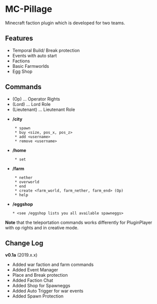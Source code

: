 # MC-Pillage
Minecraft faction plugin which is developed for two teams.

## Features
 + Temporal Build/ Break protection
 + Events with auto start
 + Factions
 + Basic Farmworlds
 + Egg Shop
 
 ## Commands
 - (Op) ... Operator Rights
 - (Lord) ... Lord Role
 - (Lieutenant) ... Lieutenant Role
 + **/city**
 
        * spawn
        * buy <size, pos_x, pos_z>
        * add <username>
        * remove <username>
        
 + **/home** 
        
        * set

 + **/farm**
 
        * nether
        * overworld
        * end
        * create <farm_world, farm_nether, farm_end> (Op)
        * help
 
  + **/eggshop**
  
        * <see /eggshop lists you all available spawneggs>
        
              
**Note** that the teleportation commands works differently for PluginPlayer with op rights and in creative mode.


 ## Change Log
 
 **v0.1a** (2019.x.x)
 
 + Added war faction and farm commands
 + Added Event Manager
 + Place and Break protection
 + Added Faction Chat
 + Added Shop for Spawneggs
 + Added Auto Trigger for war events
 + Added Spawn Protection

